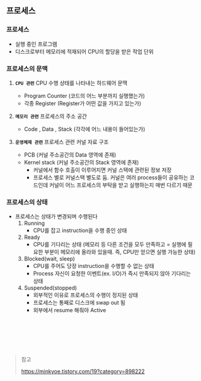 ## 프로세스

### 프로세스

- 실행 중인 프로그램
- 디스크로부터 메모리에 적재되어 CPU의 할당을 받은 작업 단위



### 프로세스의 문맥

1. **`CPU 관련`** CPU 수행 상태를 나타내는 하드웨어 문맥 
   - Program Counter (코드의 어느 부분까지 실행했는가)
   - 각종 Register (Register가 어떤 값을 가지고 있는가)

2. **`메모리 관련`** 프로세스의 주소 공간
   - Code , Data , Stack (각각에 어느 내용이 들어있는가)
3. **`운영체제 관련`** 프로세스 관련 커널 자료 구조
   - PCB (커널 주소공간의 Data 영역에 존재)
   - Kernel stack (커널 주소공간의 Stack 영역에 존재)
     - 커널에서 함수 호출이 이루어지면 커널 스택에 관련된 정보 저장
     - 프로세스 별로 커널스택 별도로 둠. 커널은 여러 process들이 공유하는 코드인데 커널이 어느 프로세스의 부탁을 받고 실행하는지 매번 다르기 때문



### 프로세스의 상태

- 프로세스는 상태가 변경되며 수행된다
  1. Running
     - CPU를 잡고 instruction을 수행 중인 상태
  2. Ready
     - CPU를 기다리는 상태 (메모리 등 다른 조건을 모두 만족하고 = 실행에 필요한 부분이 메모리에 올라와 있을때. 즉, CPU만 얻으면 실행 가능한 상태)
  3. Blocked(wait, sleep)
     - CPU를 주어도 당장 instruction을 수행할 수 없는 상태
     - Process 자신이 요청한 이벤트(ex. I/O)가 즉시 만족되지 않아 기다리는 상태
  4. Suspended(stopped)
     - 외부적인 이유로 프로세스의 수행이 정지된 상태
     - 프로세스는 통째로 디스크에 swap out 됨
     - 외부에서 resume 해줘야 Active

<br/>

<br/><br/><br/>



> 참고
>
> https://minkyoe.tistory.com/19?category=898222